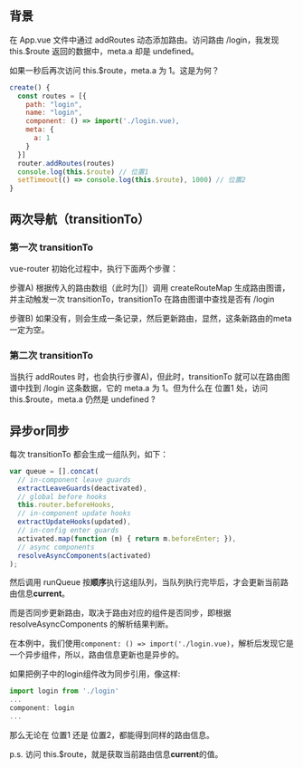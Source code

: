 ## 背景
在 App.vue 文件中通过 addRoutes 动态添加路由。访问路由 /login，我发现 this.$route 返回的数据中，meta.a 却是 undefined。

如果一秒后再次访问 this.$route，meta.a 为 1。这是为何？
````js
create() {
  const routes = [{
    path: "login",
    name: "login",
    component: () => import('./login.vue),
    meta: {
      a: 1
    }
  }]
  router.addRoutes(routes)
  console.log(this.$route) // 位置1
  setTimeout(() => console.log(this.$route), 1000) // 位置2
}

````
## 两次导航（transitionTo）
### 第一次 transitionTo
vue-router 初始化过程中，执行下面两个步骤：

步骤A) 根据传入的路由数组（此时为[]）调用 createRouteMap 生成路由图谱，并主动触发一次 transitionTo，transitionTo 在路由图谱中查找是否有 /login

步骤B) 如果没有，则会生成一条记录，然后更新路由，显然，这条新路由的meta一定为空。

### 第二次 transitionTo
当执行 addRoutes 时，也会执行步骤A)，但此时，transitionTo 就可以在路由图谱中找到 /login 这条数据，它的 meta.a 为 1。但为什么在 位置1 处，访问 this.$route，meta.a 仍然是 undefined ?

## 异步or同步
每次 transitionTo 都会生成一组队列，如下：
````js
var queue = [].concat(
  // in-component leave guards
  extractLeaveGuards(deactivated),
  // global before hooks
  this.router.beforeHooks,
  // in-component update hooks
  extractUpdateHooks(updated),
  // in-config enter guards
  activated.map(function (m) { return m.beforeEnter; }),
  // async components
  resolveAsyncComponents(activated)
);
````
然后调用 runQueue 按**顺序**执行这组队列，当队列执行完毕后，才会更新当前路由信息**current**。

而是否同步更新路由，取决于路由对应的组件是否同步，即根据 resolveAsyncComponents 的解析结果判断。

在本例中，我们使用`component: () => import('./login.vue)`，解析后发现它是一个异步组件，所以，路由信息更新也是异步的。

如果把例子中的login组件改为同步引用，像这样:
````js
import login from './login'
...
component: login
...
````
那么无论在 位置1 还是 位置2，都能得到同样的路由信息。

p.s. 访问 this.$route，就是获取当前路由信息**current**的值。
